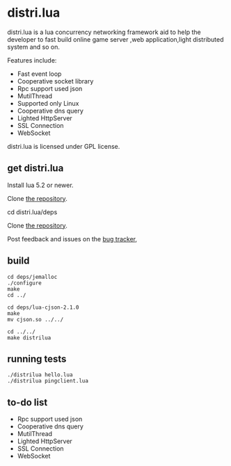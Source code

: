distri.lua
======
distri.lua is a lua concurrency networking framework aid to help the developer to fast
build online game server ,web application,light distributed system and so on.

Features include:

* Fast event loop
* Cooperative socket library
* Rpc support used json
* MutilThread
* Supported only Linux
* Cooperative dns query
* Lighted HttpServer
* SSL Connection
* WebSocket

distri.lua is licensed under GPL license.


get distri.lua
-----------

Install lua 5.2 or newer.

Clone [the repository](https://github.com/sniperHW/distri.lua).

cd distri.lua/deps

Clone [the repository](https://github.com/sniperHW/KendyNet).

Post feedback and issues on the [bug tracker](https://github.com/sniperHW/distri.lua/issues),


build
------
```
cd deps/jemalloc
./configure
make
cd ../

cd deps/lua-cjson-2.1.0
make
mv cjson.so ../../

cd ../../
make distrilua
```

running tests
-------------
```
./distrilua hello.lua
./distrilua pingclient.lua
```

to-do list
----------
* Rpc support used json
* Cooperative dns query
* MutilThread
* Lighted HttpServer
* SSL Connection
* WebSocket
